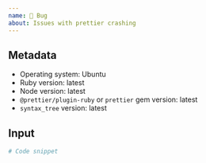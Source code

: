 ```yaml
---
name: 🐛 Bug
about: Issues with prettier crashing
---
```


## Metadata

- Operating system: Ubuntu
- Ruby version: latest
- Node version: latest
- `@prettier/plugin-ruby` or `prettier` gem version: latest
- `syntax_tree` version: latest

## Input

```ruby
# Code snippet
```
